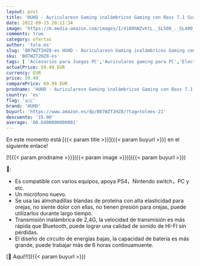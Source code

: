 ```yaml
---
layout: post
title: 'HUHD - Auricularesn Gaming inalámbricos Gaming con Bass 7.1 Surround y Orejeras de Metal Auriculares con microfono para PS4  Nintendo Switch PC'
date: 2022-09-15 20:11:34
image: 'https://m.media-amazon.com/images/I/4100hNZvktL._SL500_._SL400_.jpg'
comments: true
category: ofertas
author: 'tole.es'
slug: 'B07WZT2HZ8-es HUHD - Auricularesn Gaming inalámbricos Gaming con Bass...'
sku: 'B07WZT2HZ8-es'
tags: [ 'Accesorios para Juegos PC','Auriculares gaming para PC','Electrónica','Juegos y Accesorios para PC','Videojuegos','huhd','nintendo','ps4','🇪🇸', ]
actualPrice: 59.49 EUR
currency: EUR
price: 59.49
comparePrice: 69.99 EUR
prodname: 'HUHD - Auricularesn Gaming inalámbricos Gaming con Bass 7.1 Surround y Orejeras de Metal Auriculares con microfono para PS4  Nintendo Switch PC'
country: 'es'
flag: '🇪🇸'
brand: 'HUHD'
buyurl: 'https://www.amazon.es/dp/B07WZT2HZ8/?tag=tolees-21'
descuento: '15.00'
average: '60.6400000000001'
---
```


En este momento está [{{< param title >}}]({{< param buyurl >}}) en el siguiente enlace!

[![{{< param prodname >}}]({{< param image >}})]({{< param buyurl >}})

🔎:

- Es compatible con varios equipos, apoya PS4，Nintendo switch，PC y etc.
- Un micrófono nuevo.
- Se usa las almohadillas blandas de proteína con alta elasticidad para orejas, no siente dolor con ellas, no tienen presión para orejas, puede utilizarlos durante largo tiempo.
- Transmisión inalámbrica de 2,4G, la velocidad de transmisión es más rápida que Bluetooth, puede lograr una calidad de sonido de HI-FI sin pérdidas.
- El diseño de circuito de energías bajas, la capacidad de batería es más grande, puede trabajar más de 6 horas continuamuente.

[🛒 Aquí!!!]({{< param buyurl >}})
